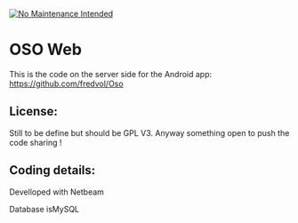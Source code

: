 [![No Maintenance Intended](http://unmaintained.tech/badge.svg)](http://unmaintained.tech/)

# OSO Web

This is the code on the server side for the Android app: https://github.com/fredvol/Oso




## License:

Still to be define but should be GPL V3. Anyway something open to push the code sharing !


## Coding details:

Develloped with Netbeam

Database isMySQL
